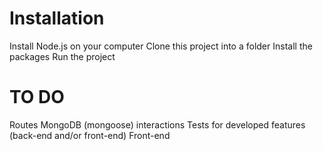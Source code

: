 # Installation
Install Node.js on your computer
Clone this project into a folder
Install the packages
Run the project

# TO DO
Routes
MongoDB (mongoose) interactions
Tests for developed features (back-end and/or front-end)
Front-end
